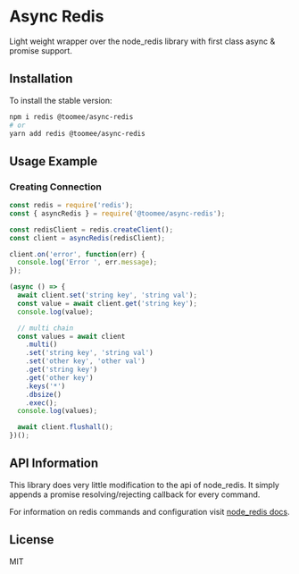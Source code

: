 # Async Redis

Light weight wrapper over the node_redis library with first class async & promise support.

## Installation

To install the stable version:

```sh
npm i redis @toomee/async-redis
# or
yarn add redis @toomee/async-redis
```

## Usage Example

### Creating Connection

```js
const redis = require('redis');
const { asyncRedis } = require('@toomee/async-redis');

const redisClient = redis.createClient();
const client = asyncRedis(redisClient);

client.on('error', function(err) {
  console.log('Error ', err.message);
});

(async () => {
  await client.set('string key', 'string val');
  const value = await client.get('string key');
  console.log(value);

  // multi chain
  const values = await client
    .multi()
    .set('string key', 'string val')
    .set('other key', 'other val')
    .get('string key')
    .get('other key')
    .keys('*')
    .dbsize()
    .exec();
  console.log(values);

  await client.flushall();
})();
```

## API Information

This library does very little modification to the api of node_redis. It simply appends a promise resolving/rejecting callback for every command.

For information on redis commands and configuration visit [node_redis docs](http://redis.js.org/).

## License

MIT
